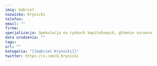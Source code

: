 ```yaml
---
imię: Gabriel
nazwisko: Krynicki
telefon: 
email: ""
firma: 
specjalizacja: Spekulacja na rynkach kapitałowych, głównie surowce
data urodzenia: ""
tags: 
url: ""
kategoria: "[[Gabriel Krynicki]]"
twitter: https://x.com/G_Krynicki
---
```

